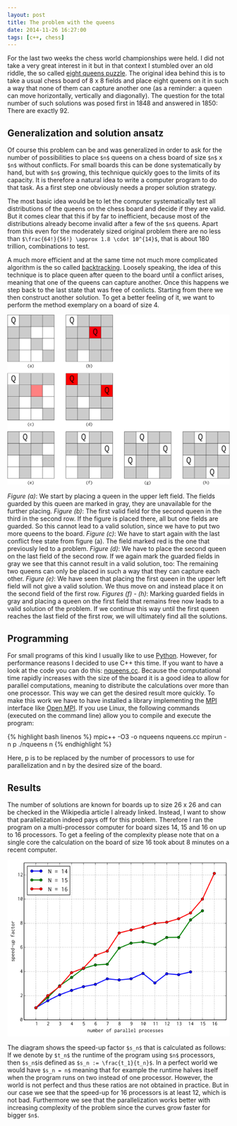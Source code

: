 ```yaml
---
layout: post
title: The problem with the queens
date: 2014-11-26 16:27:00
tags: [c++, chess]
---
```


For the last two weeks the chess world championships were held. I did not take a very great interest in it but in that context I stumbled over an old riddle, the so called [eight queens puzzle][queenspuzzle]. The original idea behind this is to take a usual chess board of 8 x 8 fields and place eight queens on it in such a way that none of them can capture another one (as a reminder: a queen can move horizontally, vertically and diagonally). The question for the total number of such solutions was posed first in 1848 and answered in 1850: There are exactly 92.

## Generalization and solution ansatz

Of course this problem can be and was generalized in order to ask for the number of possibilities to place `$n$` queens on a chess board of size `$n$` x `$n$` without conflicts. For small boards this can be done systematically by hand, but with `$n$` growing, this technique quickly goes to the limits of its capacity. It is therefore a natural idea to write a computer program to do that task. As a first step one obviously needs a proper solution strategy.

The most basic idea would be to let the computer systematically test all distributions of the queens on the chess board and decide if they are valid. But it comes clear that this if by far to inefficient, because most of the distributions already become invalid after a few of the `$n$` queens. Apart from this even for the moderately sized original problem there are no less than `$\frac{64!}{56!} \approx 1.8 \cdot 10^{14}$`, that is about 180 trillion, combinations to test.

A much more efficient and at the same time not much more complicated algorithm is the so called [backtracking][backtracking]. Loosely speaking, the idea of this technique is to place queen after queen to the board until a conflict arises, meaning that one of the queens can capture another. Once this happens we step back to the last state that was free of conlicts. Starting from there we then construct another solution. To get a better feeling of it, we want to perform the method exemplary on a board of size 4.

<object data="/media/images/chess-backtrace.svg"><img src="/media/images/chess-backtrace.png" /></object>

*Figure (a)*: We start by placing a queen in the upper left field. The fields guarded by this queen are marked in gray, they are unavailable for the further placing. *Figure (b)*: The first valid field for the second queen in the third in the second row. If the figure is placed there, all but one fields are guarded. So this cannot lead to a valid solution, since we have to put two more queens to the board. *Figure (c)*: We have to start again with the last conflict free state from figure (a). The field marked red is the one that previously led to a problem. *Figure (d)*: We have to place the second queen on the last field of the second row. If we again mark the guarded fields in gray we see that this cannot result in a valid solution, too: The remaining two queens can only be placed in such a way that they can capture each other. *Figure (e)*: We have seen that placing the first queen in the upper left field will not give a valid solution. We thus move on and instead place it on the second field of the first row. *Figures (f) - (h)*: Marking guarded fields in gray and placing a queen on the first field that remains free now leads to a valid solution of the problem. If we continue this way until the first queen reaches the last field of the first row, we will ultimately find all the solutions.

## Programming

For small programs of this kind I usually like to use [Python][python]. However, for performance reasons I decided to use C++ this time. If you want to have a look at the code you can do this: [nqueens.cc][nqueens.cc]. Because the computational time rapidly increases with the size of the board it is a good idea to allow for parallel computations, meaning to distribute the calculations over more than one processor. This way we can get the desired result more quickly. To make this work we have to have installed a library implementing the [MPI][mpi] interface like [Open MPI][openmpi]. If you use Linux, the following commands (executed on the command line) allow you to compile and execute the program:

{% highlight bash linenos %}
mpic++ -O3 -o nqueens nqueens.cc
mpirun -n p ./nqueens n
{% endhighlight %}

Here, p is to be replaced by the number of processors to use for parallelization and n by the desired size of the board.

## Results

The number of solutions are known for boards up to size 26 x 26 and can be checked in the Wikipedia article I already linked. Instead, I want to show that parallelization indeed pays off for this problem. Therefore I ran the program on a multi-processor computer for board sizes 14, 15 and 16 on up to 16 processors. To get a feeling of the complexity please note that on a single core the calculation on the board of size 16 took about 8 minutes on a recent computer.

<object data="/media/images/chess-speedup.svg"><img src="/media/images/chess-speedup.png" /></object>

The diagram shows the speed-up factor `$s_n$` that is calculated as follows: If we denote by `$t_n$` the runtime of the program using `$n$` processors, then `$s_n$`is defined as `$s_n := \frac{t_1}{t_n}$`. In a perfect world we would have `$s_n = n$` meaning that for example the runtime halves itself when the program runs on two instead of one processor. However, the world is not perfect and thus these ratios are not obtained in practice. But in our case we see that the speed-up for 16 processors is at least 12, which is not bad. Furthermore we see that the parallelization works better with increasing complexity of the problem since the curves grow faster for bigger `$n$`.


[backtracking]: http://en.wikipedia.org/wiki/Backtracking
[queenspuzzle]: http://en.wikipedia.org/wiki/Eight_queens_puzzle
[example]: /media/images/chess.svg
[mpi]: http://de.wikipedia.org/wiki/Message_Passing_Interface
[nqueens.cc]: /media/code/nqueens.cc
[openmpi]: http://www.open-mpi.org/
[python]: http://www.python.org